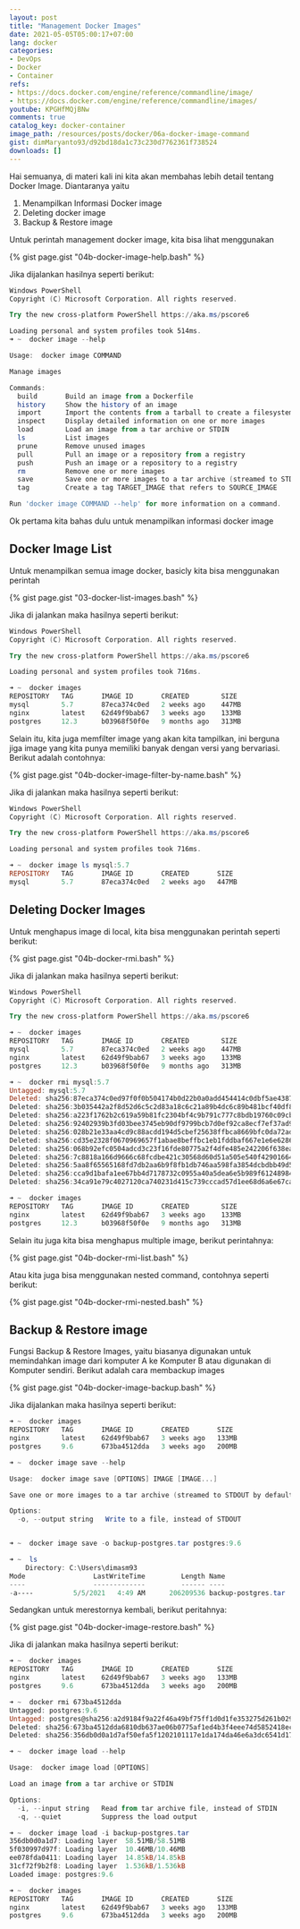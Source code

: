 ```yaml
---
layout: post
title: "Management Docker Images"
date: 2021-05-05T05:00:17+07:00
lang: docker
categories:
- DevOps
- Docker
- Container
refs: 
- https://docs.docker.com/engine/reference/commandline/image/
- https://docs.docker.com/engine/reference/commandline/images/
youtube: KPGHfMQjBNw
comments: true
catalog_key: docker-container
image_path: /resources/posts/docker/06a-docker-image-command
gist: dimMaryanto93/d92bd18da1c73c230d7762361f738524
downloads: []
---
```


Hai semuanya, di materi kali ini kita akan membahas lebih detail tentang Docker Image. Diantaranya yaitu 

1. Menampilkan Informasi Docker image
2. Deleting docker image
3. Backup & Restore image

<!--more-->

Untuk perintah management docker image, kita bisa lihat menggunakan

{% gist page.gist "04b-docker-image-help.bash" %}

Jika dijalankan hasilnya seperti berikut:

```powershell
Windows PowerShell
Copyright (C) Microsoft Corporation. All rights reserved.

Try the new cross-platform PowerShell https://aka.ms/pscore6

Loading personal and system profiles took 514ms.
➜ ~  docker image --help

Usage:  docker image COMMAND

Manage images

Commands:
  build       Build an image from a Dockerfile
  history     Show the history of an image
  import      Import the contents from a tarball to create a filesystem image
  inspect     Display detailed information on one or more images
  load        Load an image from a tar archive or STDIN
  ls          List images
  prune       Remove unused images
  pull        Pull an image or a repository from a registry
  push        Push an image or a repository to a registry
  rm          Remove one or more images
  save        Save one or more images to a tar archive (streamed to STDOUT by default)
  tag         Create a tag TARGET_IMAGE that refers to SOURCE_IMAGE

Run 'docker image COMMAND --help' for more information on a command.
```

Ok pertama kita bahas dulu untuk menampilkan informasi docker image

## Docker Image List

Untuk menampilkan semua image docker, basicly kita bisa menggunakan perintah 

{% gist page.gist "03-docker-list-images.bash" %}

Jika di jalankan maka hasilnya seperti berikut:

```powershell
Windows PowerShell
Copyright (C) Microsoft Corporation. All rights reserved.

Try the new cross-platform PowerShell https://aka.ms/pscore6

Loading personal and system profiles took 716ms.

➜ ~  docker images
REPOSITORY   TAG       IMAGE ID       CREATED        SIZE
mysql        5.7       87eca374c0ed   2 weeks ago    447MB
nginx        latest    62d49f9bab67   3 weeks ago    133MB
postgres     12.3      b03968f50f0e   9 months ago   313MB
```

Selain itu, kita juga memfilter image yang akan kita tampilkan, ini berguna jiga image yang kita punya memiliki banyak dengan versi yang bervariasi. Berikut adalah contohnya:

{% gist page.gist "04b-docker-image-filter-by-name.bash" %}

Jika di jalankan maka hasilnya seperti berikut:

```powershell
Windows PowerShell
Copyright (C) Microsoft Corporation. All rights reserved.

Try the new cross-platform PowerShell https://aka.ms/pscore6

Loading personal and system profiles took 716ms.

➜ ~  docker image ls mysql:5.7
REPOSITORY   TAG       IMAGE ID       CREATED       SIZE
mysql        5.7       87eca374c0ed   2 weeks ago   447MB
```

## Deleting Docker Images

Untuk menghapus image di local, kita bisa menggunakan perintah seperti berikut:

{% gist page.gist "04b-docker-rmi.bash" %}

Jika di jalankan maka hasilnya seperti berikut:

```powershell
Windows PowerShell
Copyright (C) Microsoft Corporation. All rights reserved.

Try the new cross-platform PowerShell https://aka.ms/pscore6

➜ ~  docker images
REPOSITORY   TAG       IMAGE ID       CREATED        SIZE
mysql        5.7       87eca374c0ed   2 weeks ago    447MB
nginx        latest    62d49f9bab67   3 weeks ago    133MB
postgres     12.3      b03968f50f0e   9 months ago   313MB

➜ ~  docker rmi mysql:5.7
Untagged: mysql:5.7
Deleted: sha256:87eca374c0ed97f0f0b504174b0d22b0a0add454414c0dbf5ae43870369f6854
Deleted: sha256:3b035442a2f8d52d6c5c2d83a18c6c21a89b4dc6c89b481bcf40df89087655ce
Deleted: sha256:a223f1762b2c619a59b81fc2304bf4c9b791c777c8bdb19760c09cbd1f061efc
Deleted: sha256:92402939b3fd03bee3745eb90df9799bcb7d0ef92ca8ecf7ef37ad9c8a550084
Deleted: sha256:028b21e33aa4cd9c88acdd194d5cbef25638ffbca8669bfc0da72ad1eb148997
Deleted: sha256:cd35e2328f0670969657f1abae8beffbc1eb1fddbaf667e1e6e6286598500a35
Deleted: sha256:068b92efc0504adcd3c23f16fde80775a2f4dfe485e242206f638eae72c4fa1b
Deleted: sha256:7c8818a166d9666c68fcdbe421c30568d60d51a505e540f42901664113047a75
Deleted: sha256:5aa8f65565168fd7db2aa6b9f8fb1db746aa598fa3854dcbdbb49d5a29f6d8a5
Deleted: sha256:cca9d1bafa1ee67bb4d7178732c0955a40a5dea6e5b989f61248984f26f7306b
Deleted: sha256:34ca91e79c4027120ca740231d415c739cccad57d1ee68d6a6e67ca60bbaf3a4

➜ ~  docker images
REPOSITORY   TAG       IMAGE ID       CREATED        SIZE
nginx        latest    62d49f9bab67   3 weeks ago    133MB
postgres     12.3      b03968f50f0e   9 months ago   313MB
```

Selain itu juga kita bisa menghapus multiple image, berikut perintahnya:

{% gist page.gist "04b-docker-rmi-list.bash" %}

Atau kita juga bisa menggunakan nested command, contohnya seperti berikut:

{% gist page.gist "04b-docker-rmi-nested.bash" %}

## Backup & Restore image

Fungsi Backup & Restore Images, yaitu biasanya digunakan untuk memindahkan image dari komputer A ke Komputer B atau digunakan di Komputer sendiri. Berikut adalah cara membackup images

{% gist page.gist "04b-docker-image-backup.bash" %}

Jika dijalankan maka hasilnya seperti berikut:

```powershell
➜ ~  docker images
REPOSITORY   TAG       IMAGE ID       CREATED       SIZE
nginx        latest    62d49f9bab67   3 weeks ago   133MB
postgres     9.6       673ba4512dda   3 weeks ago   200MB

➜ ~  docker image save --help

Usage:  docker image save [OPTIONS] IMAGE [IMAGE...]

Save one or more images to a tar archive (streamed to STDOUT by default)

Options:
  -o, --output string   Write to a file, instead of STDOUT


➜ ~  docker image save -o backup-postgres.tar postgres:9.6

➜ ~  ls
    Directory: C:\Users\dimasm93
Mode                 LastWriteTime         Length Name
----                 -------------         ------ ----
-a----          5/5/2021   4:49 AM      206209536 backup-postgres.tar
```

Sedangkan untuk merestornya kembali, berikut peritahnya:

{% gist page.gist "04b-docker-image-restore.bash" %}

Jika di jalankan maka hasilnya seperti berikut:

```powershell
➜ ~  docker images
REPOSITORY   TAG       IMAGE ID       CREATED       SIZE
nginx        latest    62d49f9bab67   3 weeks ago   133MB
postgres     9.6       673ba4512dda   3 weeks ago   200MB

➜ ~  docker rmi 673ba4512dda
Untagged: postgres:9.6
Untagged: postgres@sha256:a2d9184f9a22f46a49bf75ff1d0d1fe353275d261b0295aedfc0b05fea74d122
Deleted: sha256:673ba4512dda6810db637ae06b0775af1ed4b3f4eee74d5852418ec03337650a
Deleted: sha256:356db0d0a1d7af50efa5f1202101117e1da174da46e6a3dc6541d17272b5dd77

➜ ~  docker image load --help

Usage:  docker image load [OPTIONS]

Load an image from a tar archive or STDIN

Options:
  -i, --input string   Read from tar archive file, instead of STDIN
  -q, --quiet          Suppress the load output

➜ ~  docker image load -i backup-postgres.tar
356db0d0a1d7: Loading layer  58.51MB/58.51MB
5f030997d97f: Loading layer  10.46MB/10.46MB
ee078fda0411: Loading layer  14.85kB/14.85kB
31cf72f9b2f8: Loading layer  1.536kB/1.536kB
Loaded image: postgres:9.6

➜ ~  docker images
REPOSITORY   TAG       IMAGE ID       CREATED       SIZE
nginx        latest    62d49f9bab67   3 weeks ago   133MB
postgres     9.6       673ba4512dda   3 weeks ago   200MB
```